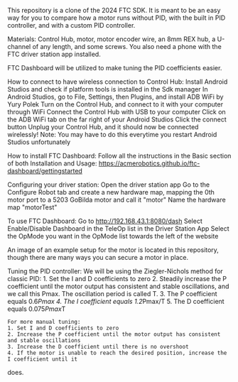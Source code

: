 This repository is a clone of the 2024 FTC SDK. It is meant to be an easy way for you to compare how a motor runs without PID, with the built in PID controller, and with a custom PID controller. 

Materials: Control Hub, motor, motor encoder wire, an 8mm REX hub, a U-channel of any length, and 
some screws. You 
also need a phone with the FTC driver station app installed.

FTC Dashboard will be utilized to make tuning the PID coefficients easier.

How to connect to have wireless connection to Control Hub:
    Install Android Studios and check if platform tools is installed in the Sdk manager
    In Android Studios, go to File, Settings, then Plugins, and install ADB WiFi by Yury Polek
    Turn on the Control Hub, and connect to it with your computer through WiFi
    Connect the Control Hub with USB to your computer
    Click on the ADB WiFi tab on the far right of your Android Studios
    Click the connect button
    Unplug your Control Hub, and it should now be connected wirelessly!
    Note: You may have to do this everytime you restart Android Studios unfortunately

How to install FTC Dashboard:
    Follow all the instructions in the Basic section of both Installation and Usage: https://acmerobotics.github.io/ftc-dashboard/gettingstarted

Configuring your driver station:
    Open the driver station app
    Go to the Configure Robot tab and create a new hardware map, mapping the 0th motor port to a 
5203 GoBilda motor and call it "motor"
    Name the hardware map "motorTest"

To use FTC Dashboard: 
    Go to http://192.168.43.1:8080/dash
    Select Enable/Disable Dashboard in the TeleOp list in the Driver Station App
    Select the OpMode you want in the OpMode list towards the left of the website

An image of an example setup for the motor is located in this repository, though there are many 
ways you can secure a motor in place.

Tuning the PID controller:
    We will be using the Ziegler-Nichols method for classic PID:
    1. Set the I and D coefficients to zero
    2. Steadily increase the P coefficient until the motor output has consistent and stable 
oscillations, and we call this Pmax. The oscillation period is called T.
    3. The P coefficient equals 0.6*Pmax
    4. The I coefficient equals 1.2*Pmax/T
    5. The D coefficient equals 0.075*Pmax*T

    For more manual tuning:
    1. Set I and D coefficients to zero
    2. Increase the P coefficient until the motor output has consistent and stable oscillations
    3. Increase the D coefficient until there is no overshoot
    4. If the motor is unable to reach the desired position, increase the I coefficient until it 
does.